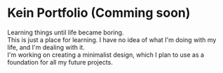 # Kein Portfolio (Comming soon)
Learning things until life became boring. <br>
This is just a place for learning. I have no idea of what I'm doing with my life, and I'm dealing with it. <br>
I'm working on creating a minimalist design, which I plan to use as a foundation for all my future projects.

